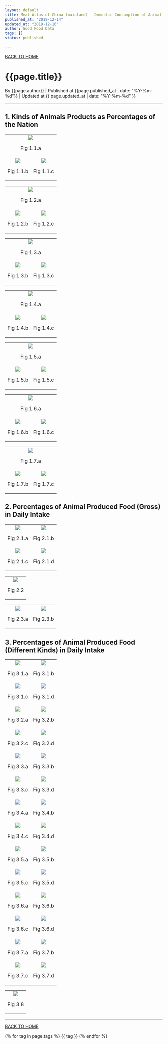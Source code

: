```yaml
---
layout: default
title: Meat Atlas of China (mainland) - Domestic Consumption of Animal Produced Food
published_at: "2019-12-14"
updated_at: "2019-12-16"
author: Good Food Data
tags: []
status: published

---
```



[BACK TO HOME](https://tane-rs.github.io/meat_atlas/)


# {{page.title}}
By {{page.author}} | 
Published at {{page.published_at | date: "%Y-%m-%d"}} | 
Updated at {{ page.updated_at | date: "%Y-%m-%d" }}

---


## 1. Kinds of Animals Products as Percentages of the Nation

<table>
    <tr>
        <td colspan="2"><center>
            <img src="https://raw.githubusercontent.com/tane-rs/meat_atlas/gh-pages/results/CN_FoodConsumption/map/01-Pigmeat Consumption as a Percentage of the Nation in 2017.png"/>
            <p>Fig 1.1.a</p>
        </center></td>
    </tr>
    <tr>
        <td ><center>
            <img src="https://raw.githubusercontent.com/tane-rs/meat_atlas/gh-pages/results/CN_FoodConsumption/img/01-Pigmeat Consumption as a Percentage of Nation in 2017-bar.png"/>
            <p>Fig 1.1.b</p>
        </center></td>
        <td ><center>
            <img src="https://raw.githubusercontent.com/tane-rs/meat_atlas/gh-pages/results/CN_FoodConsumption/img/01-Pigmeat Consumption as a Percentage of Nation in 2017-pie.png"/>
            <p>Fig 1.1.c</p>
            <img src="">
        </center></td>
    </tr>
</table>

<table>
    <tr>
        <td colspan="2"><center>
            <img src="https://raw.githubusercontent.com/tane-rs/meat_atlas/gh-pages/results/CN_FoodConsumption/map/01-Bovine Meat Consumption as a Percentage of the Nation in 2017.png"/>
            <p>Fig 1.2.a</p>
        </center></td>
    </tr>
    <tr>
        <td ><center>
            <img src="https://raw.githubusercontent.com/tane-rs/meat_atlas/gh-pages/results/CN_FoodConsumption/img/01-Bovine Meat Consumption as a Percentage of Nation in 2017-bar.png"/>
            <p>Fig 1.2.b</p>
        </center></td>
        <td ><center>
            <img src="https://raw.githubusercontent.com/tane-rs/meat_atlas/gh-pages/results/CN_FoodConsumption/img/01-Bovine Meat Consumption as a Percentage of Nation in 2017-pie.png"/>
            <p>Fig 1.2.c</p>
            <img src="">
        </center></td>
    </tr>
</table>

<table>
    <tr>
        <td colspan="2"><center>
            <img src="https://raw.githubusercontent.com/tane-rs/meat_atlas/gh-pages/results/CN_FoodConsumption/map/01-Mutton & Goat Meat Consumption as a Percentage of the Nation in 2017.png"/>
            <p>Fig 1.3.a</p>
        </center></td>
    </tr>
    <tr>
        <td ><center>
            <img src="https://raw.githubusercontent.com/tane-rs/meat_atlas/gh-pages/results/CN_FoodConsumption/img/01-Mutton & Goat Meat Consumption as a Percentage of Nation in 2017-bar.png"/>
            <p>Fig 1.3.b</p>
        </center></td>
        <td ><center>
            <img src="https://raw.githubusercontent.com/tane-rs/meat_atlas/gh-pages/results/CN_FoodConsumption/img/01-Mutton & Goat Meat Consumption as a Percentage of Nation in 2017-pie.png"/>
            <p>Fig 1.3.c</p>
            <img src="">
        </center></td>
    </tr>
</table>

<table>
    <tr>
        <td colspan="2"><center>
            <img src="https://raw.githubusercontent.com/tane-rs/meat_atlas/gh-pages/results/CN_FoodConsumption/map/01-Poultry Meat Consumption as a Percentage of the Nation in 2017.png"/>
            <p>Fig 1.4.a</p>
        </center></td>
    </tr>
    <tr>
        <td ><center>
            <img src="https://raw.githubusercontent.com/tane-rs/meat_atlas/gh-pages/results/CN_FoodConsumption/img/01-Poultry Meat Consumption as a Percentage of Nation in 2017-bar.png"/>
            <p>Fig 1.4.b</p>
        </center></td>
        <td ><center>
            <img src="https://raw.githubusercontent.com/tane-rs/meat_atlas/gh-pages/results/CN_FoodConsumption/img/01-Poultry Meat Consumption as a Percentage of Nation in 2017-pie.png"/>
            <p>Fig 1.4.c</p>
            <img src="">
        </center></td>
    </tr>
</table>

<table>
    <tr>
        <td colspan="2"><center>
            <img src="https://raw.githubusercontent.com/tane-rs/meat_atlas/gh-pages/results/CN_FoodConsumption/map/01-Fish, Seafood Consumption as a Percentage of the Nation in 2017.png"/>
            <p>Fig 1.5.a</p>
        </center></td>
    </tr>
    <tr>
        <td ><center>
            <img src="https://raw.githubusercontent.com/tane-rs/meat_atlas/gh-pages/results/CN_FoodConsumption/img/01-Fish, Seafood Consumption as a Percentage of Nation in 2017-bar.png"/>
            <p>Fig 1.5.b</p>
        </center></td>
        <td ><center>
            <img src="https://raw.githubusercontent.com/tane-rs/meat_atlas/gh-pages/results/CN_FoodConsumption/img/01-Fish, Seafood Consumption as a Percentage of Nation in 2017-pie.png"/>
            <p>Fig 1.5.c</p>
            <img src="">
        </center></td>
    </tr>
</table>

<table>
    <tr>
        <td colspan="2"><center>
            <img src="https://raw.githubusercontent.com/tane-rs/meat_atlas/gh-pages/results/CN_FoodConsumption/map/01-Eggs Consumption as a Percentage of the Nation in 2017.png"/>
            <p>Fig 1.6.a</p>
        </center></td>
    </tr>
    <tr>
        <td ><center>
            <img src="https://raw.githubusercontent.com/tane-rs/meat_atlas/gh-pages/results/CN_FoodConsumption/img/01-Eggs Consumption as a Percentage of Nation in 2017-bar.png"/>
            <p>Fig 1.6.b</p>
        </center></td>
        <td ><center>
            <img src="https://raw.githubusercontent.com/tane-rs/meat_atlas/gh-pages/results/CN_FoodConsumption/img/01-Eggs Consumption as a Percentage of Nation in 2017-pie.png"/>
            <p>Fig 1.6.c</p>
            <img src="">
            </center></td>
    </tr>
</table>

<table>
    <tr>
        <td colspan="2"><center>
            <img src="https://raw.githubusercontent.com/tane-rs/meat_atlas/gh-pages/results/CN_FoodConsumption/map/01-Milk Consumption as a Percentage of the Nation in 2017.png"/>
            <p>Fig 1.7.a</p>
        </center></td>
    </tr>
    <tr>
        <td ><center>
            <img src="https://raw.githubusercontent.com/tane-rs/meat_atlas/gh-pages/results/CN_FoodConsumption/img/01-Milk Consumption as a Percentage of Nation in 2017-bar.png"/>
            <p>Fig 1.7.b</p>
        </center></td>
        <td ><center>
            <img src="https://raw.githubusercontent.com/tane-rs/meat_atlas/gh-pages/results/CN_FoodConsumption/img/01-Milk Consumption as a Percentage of Nation in 2017-pie.png"/>
            <p>Fig 1.7.c</p>
            <img src="">
        </center></td>
    </tr>
</table>


## 2. Percentages of Animal Produced Food (Gross) in Daily Intake

<table>
    <!--Map of Gross-->
    <tr>
        <td><center>
            <img src="https://raw.githubusercontent.com/tane-rs/meat_atlas/gh-pages/results/CN_FoodConsumption/map/03-Percentage of Animal Products in Daily Intake (2017, Rural).png"/>
            <p>Fig 2.1.a</p>
        </center></td>
        <td><center>
            <img src="https://raw.githubusercontent.com/tane-rs/meat_atlas/gh-pages/results/CN_FoodConsumption/map/03-Percentage of Animal Products in Daily Intake (2017, Urban).png"/>
            <p>Fig 2.1.b</p>
        </center></td>
    </tr>
    <!--Bar of Gross-->
    <tr>
        <td ><center>
            <img src="https://raw.githubusercontent.com/tane-rs/meat_atlas/gh-pages/results/CN_FoodConsumption/img/02-Percentage of Animal Products in Daily Intake (2017, Rural).png"/>
            <p>Fig 2.1.c</p>
        </center></td>
        <td ><center>
            <img src="https://raw.githubusercontent.com/tane-rs/meat_atlas/gh-pages/results/CN_FoodConsumption/img/02-Percentage of Animal Products in Daily Intake (2017, Urban).png"/>
            <p>Fig 2.1.d</p>
            <img src="">
        </center></td>
    </tr>
</table>
<!--Box of Gross-->
<table>
    <tr>
        <td><center>
            <img src="https://raw.githubusercontent.com/tane-rs/meat_atlas/gh-pages/results/CN_FoodConsumption/img/02-Percentage of Animal Products in Daily Intake, Compare between Urban and Rural (2017)-Gross.png">
            <p>Fig 2.2</p>
        </center></td>
    </tr>
</table>
<!--Bar of Kinds of-->
<table>
    <tr>
        <td><center>
            <img src="https://raw.githubusercontent.com/tane-rs/meat_atlas/gh-pages/results/CN_FoodConsumption/img/02-Percentages of Kinds of Animal Products in Daily Intake (2017, Rural).png">
            <p>Fig 2.3.a</p>
        </center></td>
        <td><center>
            <img src="https://raw.githubusercontent.com/tane-rs/meat_atlas/gh-pages/results/CN_FoodConsumption/img/02-Percentages of Kinds of Animal Products in Daily Intake (2017, Urban).png">
            <p>Fig 2.3.b</p>
        </center></td>
    </tr>
</table>

## 3. Percentages of Animal Produced Food (Different Kinds) in Daily Intake

<table>
    <!--Map of Kinds of-->
    <tr>
        <td><center>
            <img src="https://raw.githubusercontent.com/tane-rs/meat_atlas/gh-pages/results/CN_FoodConsumption/map/03-Percentage of Pigmeat in Daily Intake (2017, Rural).png"/>
            <p>Fig 3.1.a</p>
        </center></td>
        <td><center>
            <img src="https://raw.githubusercontent.com/tane-rs/meat_atlas/gh-pages/results/CN_FoodConsumption/map/03-Percentage of Pigmeat in Daily Intake (2017, Urban).png"/>
            <p>Fig 3.1.b</p>
        </center></td>
    </tr>
    <!--Bar of Kinds of-->
    <tr>
        <td ><center>
            <img src="https://raw.githubusercontent.com/tane-rs/meat_atlas/gh-pages/results/CN_FoodConsumption/img/03-Percentage of Pigmeat in Daily Intake (2017, Rural).png"/>
            <p>Fig 3.1.c</p>
        </center></td>
        <td ><center>
            <img src="https://raw.githubusercontent.com/tane-rs/meat_atlas/gh-pages/results/CN_FoodConsumption/img/03-Percentage of Pigmeat in Daily Intake (2017, Urban).png"/>
            <p>Fig 3.1.d</p>
            <img src="">
        </center></td>
    </tr>
    <!--Map of Kinds of-->
    <tr>
        <td><center>
            <img src="https://raw.githubusercontent.com/tane-rs/meat_atlas/gh-pages/results/CN_FoodConsumption/map/03-Percentage of Bovine Meat in Daily Intake (2017, Rural).png"/>
            <p>Fig 3.2.a</p>
        </center></td>
        <td><center>
            <img src="https://raw.githubusercontent.com/tane-rs/meat_atlas/gh-pages/results/CN_FoodConsumption/map/03-Percentage of Bovine Meat in Daily Intake (2017, Urban).png"/>
            <p>Fig 3.2.b</p>
        </center></td>
    </tr>
    <!--Bar of Kinds of-->
    <tr>
        <td ><center>
            <img src="https://raw.githubusercontent.com/tane-rs/meat_atlas/gh-pages/results/CN_FoodConsumption/img/03-Percentage of Bovine Meat in Daily Intake (2017, Rural).png"/>
            <p>Fig 3.2.c</p>
        </center></td>
        <td ><center>
            <img src="https://raw.githubusercontent.com/tane-rs/meat_atlas/gh-pages/results/CN_FoodConsumption/img/03-Percentage of Bovine Meat in Daily Intake (2017, Urban).png"/>
            <p>Fig 3.2.d</p>
            <img src="">
        </center></td>
    </tr>
    <!--Map of Kinds of-->
    <tr>
        <td><center>
            <img src="https://raw.githubusercontent.com/tane-rs/meat_atlas/gh-pages/results/CN_FoodConsumption/map/03-Percentage of Mutton & Goat Meat in Daily Intake (2017, Rural).png"/>
            <p>Fig 3.3.a</p>
        </center></td>
        <td><center>
            <img src="https://raw.githubusercontent.com/tane-rs/meat_atlas/gh-pages/results/CN_FoodConsumption/map/03-Percentage of Mutton & Goat Meat in Daily Intake (2017, Urban).png"/>
            <p>Fig 3.3.b</p>
        </center></td>
    </tr>
    <!--Bar of Kinds of-->
    <tr>
        <td ><center>
            <img src="https://raw.githubusercontent.com/tane-rs/meat_atlas/gh-pages/results/CN_FoodConsumption/img/03-Percentage of Mutton & Goat Meat in Daily Intake (2017, Rural).png"/>
            <p>Fig 3.3.c</p>
        </center></td>
        <td ><center>
            <img src="https://raw.githubusercontent.com/tane-rs/meat_atlas/gh-pages/results/CN_FoodConsumption/img/03-Percentage of Mutton & Goat Meat in Daily Intake (2017, Urban).png"/>
            <p>Fig 3.3.d</p>
            <img src="">
        </center></td>
    </tr>
    <!--Map of Kinds of-->
    <tr>
        <td><center>
            <img src="https://raw.githubusercontent.com/tane-rs/meat_atlas/gh-pages/results/CN_FoodConsumption/map/03-Percentage of Poultry Meat in Daily Intake (2017, Rural).png"/>
            <p>Fig 3.4.a</p>
        </center></td>
        <td><center>
            <img src="https://raw.githubusercontent.com/tane-rs/meat_atlas/gh-pages/results/CN_FoodConsumption/map/03-Percentage of Poultry Meat in Daily Intake (2017, Urban).png"/>
            <p>Fig 3.4.b</p>
        </center></td>
    </tr>
    <!--Bar of Kinds of-->
    <tr>
        <td ><center>
            <img src="https://raw.githubusercontent.com/tane-rs/meat_atlas/gh-pages/results/CN_FoodConsumption/img/03-Percentage of Poultry Meat in Daily Intake (2017, Rural).png"/>
            <p>Fig 3.4.c</p>
        </center></td>
        <td ><center>
            <img src="https://raw.githubusercontent.com/tane-rs/meat_atlas/gh-pages/results/CN_FoodConsumption/img/03-Percentage of Poultry Meat in Daily Intake (2017, Urban).png"/>
            <p>Fig 3.4.d</p>
            <img src="">
        </center></td>
    </tr>
    <!--Map of Kinds of-->
    <tr>
        <td><center>
            <img src="https://raw.githubusercontent.com/tane-rs/meat_atlas/gh-pages/results/CN_FoodConsumption/map/03-Percentage of Fish, Seafood in Daily Intake (2017, Rural).png"/>
            <p>Fig 3.5.a</p>
        </center></td>
        <td><center>
            <img src="https://raw.githubusercontent.com/tane-rs/meat_atlas/gh-pages/results/CN_FoodConsumption/map/03-Percentage of Fish, Seafood in Daily Intake (2017, Urban).png"/>
            <p>Fig 3.5.b</p>
        </center></td>
    </tr>
    <!--Bar of Kinds of-->
    <tr>
        <td ><center>
            <img src="https://raw.githubusercontent.com/tane-rs/meat_atlas/gh-pages/results/CN_FoodConsumption/img/03-Percentage of Fish, Seafood in Daily Intake (2017, Rural).png"/>
            <p>Fig 3.5.c</p>
        </center></td>
        <td ><center>
            <img src="https://raw.githubusercontent.com/tane-rs/meat_atlas/gh-pages/results/CN_FoodConsumption/img/03-Percentage of Fish, Seafood in Daily Intake (2017, Urban).png"/>
            <p>Fig 3.5.d</p>
            <img src="">
        </center></td>
    </tr>
    <!--Map of Kinds of-->
    <tr>
        <td><center>
            <img src="https://raw.githubusercontent.com/tane-rs/meat_atlas/gh-pages/results/CN_FoodConsumption/map/03-Percentage of Eggs in Daily Intake (2017, Rural).png"/>
            <p>Fig 3.6.a</p>
        </center></td>
        <td><center>
            <img src="https://raw.githubusercontent.com/tane-rs/meat_atlas/gh-pages/results/CN_FoodConsumption/map/03-Percentage of Eggs in Daily Intake (2017, Urban).png"/>
            <p>Fig 3.6.b</p>
        </center></td>
    </tr>
    <!--Bar of Kinds of-->
    <tr>
        <td ><center>
            <img src="https://raw.githubusercontent.com/tane-rs/meat_atlas/gh-pages/results/CN_FoodConsumption/img/03-Percentage of Eggs in Daily Intake (2017, Rural).png"/>
            <p>Fig 3.6.c</p>
        </center></td>
        <td ><center>
            <img src="https://raw.githubusercontent.com/tane-rs/meat_atlas/gh-pages/results/CN_FoodConsumption/img/03-Percentage of Eggs in Daily Intake (2017, Urban).png"/>
            <p>Fig 3.6.d</p>
            <img src="">
        </center></td>
    </tr>
    <!--Map of Kinds of-->
    <tr>
        <td><center>
            <img src="https://raw.githubusercontent.com/tane-rs/meat_atlas/gh-pages/results/CN_FoodConsumption/map/03-Percentage of Milk in Daily Intake (2017, Rural).png"/>
            <p>Fig 3.7.a</p>
        </center></td>
        <td><center>
            <img src="https://raw.githubusercontent.com/tane-rs/meat_atlas/gh-pages/results/CN_FoodConsumption/map/03-Percentage of Milk in Daily Intake (2017, Urban).png"/>
            <p>Fig 3.7.b</p>
        </center></td>
    </tr>
    <!--Bar of Kinds of-->
    <tr>
        <td ><center>
            <img src="https://raw.githubusercontent.com/tane-rs/meat_atlas/gh-pages/results/CN_FoodConsumption/img/03-Percentage of Milk in Daily Intake (2017, Rural).png"/>
            <p>Fig 3.7.c</p>
        </center></td>
        <td ><center>
            <img src="https://raw.githubusercontent.com/tane-rs/meat_atlas/gh-pages/results/CN_FoodConsumption/img/03-Percentage of Milk in Daily Intake (2017, Urban).png"/>
            <p>Fig 3.7.d</p>
            <img src="">
        </center></td>
    </tr>
</table>

<!--Box of Kinds-->
<table>
    <tr>
        <td><center>
            <img src="https://raw.githubusercontent.com/tane-rs/meat_atlas/gh-pages/results/CN_FoodConsumption/img/02-Percentage of Animal Products in Daily Intake, Compare between Urban and Rural (2017).png">
            <p>Fig 3.8</p>
        </center></td>
    </tr>
</table>

---


[BACK TO HOME](https://tane-rs.github.io/meat_atlas/)


{% for tag in page.tags %}
  {{ tag }}
{% endfor %}



